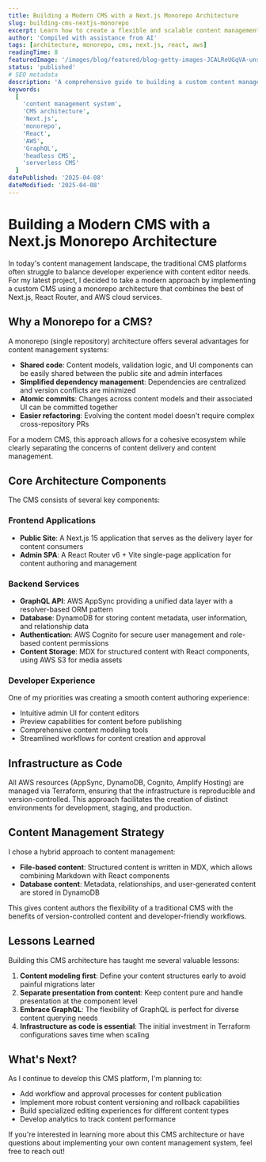 ```yaml
---
title: Building a Modern CMS with a Next.js Monorepo Architecture
slug: building-cms-nextjs-monorepo
excerpt: Learn how to create a flexible and scalable content management system using Next.js, React, and AWS in a monorepo architecture.
author: 'Compiled with assistance from AI'
tags: [architecture, monorepo, cms, next.js, react, aws]
readingTime: 8
featuredImage: '/images/blog/featured/blog-getty-images-JCALReUGqVA-unsplash.webp'
status: 'published'
# SEO metadata
description: 'A comprehensive guide to building a custom content management system with Next.js, React, and AWS services using a monorepo approach for improved workflows.'
keywords:
  [
    'content management system',
    'CMS architecture',
    'Next.js',
    'monorepo',
    'React',
    'AWS',
    'GraphQL',
    'headless CMS',
    'serverless CMS'
  ]
datePublished: '2025-04-08'
dateModified: '2025-04-08'
---
```


# Building a Modern CMS with a Next.js Monorepo Architecture

In today's content management landscape, the traditional CMS platforms often struggle to balance developer experience with content editor needs. For my latest project, I decided to take a modern approach by implementing a custom CMS using a monorepo architecture that combines the best of Next.js, React Router, and AWS cloud services.

## Why a Monorepo for a CMS?

A monorepo (single repository) architecture offers several advantages for content management systems:

- **Shared code**: Content models, validation logic, and UI components can be easily shared between the public site and admin interfaces
- **Simplified dependency management**: Dependencies are centralized and version conflicts are minimized
- **Atomic commits**: Changes across content models and their associated UI can be committed together
- **Easier refactoring**: Evolving the content model doesn't require complex cross-repository PRs

For a modern CMS, this approach allows for a cohesive ecosystem while clearly separating the concerns of content delivery and content management.

## Core Architecture Components

The CMS consists of several key components:

### Frontend Applications

- **Public Site**: A Next.js 15 application that serves as the delivery layer for content consumers
- **Admin SPA**: A React Router v6 + Vite single-page application for content authoring and management

### Backend Services

- **GraphQL API**: AWS AppSync providing a unified data layer with a resolver-based ORM pattern
- **Database**: DynamoDB for storing content metadata, user information, and relationship data
- **Authentication**: AWS Cognito for secure user management and role-based content permissions
- **Content Storage**: MDX for structured content with React components, using AWS S3 for media assets

### Developer Experience

One of my priorities was creating a smooth content authoring experience:

- Intuitive admin UI for content editors
- Preview capabilities for content before publishing
- Comprehensive content modeling tools
- Streamlined workflows for content creation and approval

## Infrastructure as Code

All AWS resources (AppSync, DynamoDB, Cognito, Amplify Hosting) are managed via Terraform, ensuring that the infrastructure is reproducible and version-controlled. This approach facilitates the creation of distinct environments for development, staging, and production.

## Content Management Strategy

I chose a hybrid approach to content management:

- **File-based content**: Structured content is written in MDX, which allows combining Markdown with React components
- **Database content**: Metadata, relationships, and user-generated content are stored in DynamoDB

This gives content authors the flexibility of a traditional CMS with the benefits of version-controlled content and developer-friendly workflows.

## Lessons Learned

Building this CMS architecture has taught me several valuable lessons:

1. **Content modeling first**: Define your content structures early to avoid painful migrations later
2. **Separate presentation from content**: Keep content pure and handle presentation at the component level
3. **Embrace GraphQL**: The flexibility of GraphQL is perfect for diverse content querying needs
4. **Infrastructure as code is essential**: The initial investment in Terraform configurations saves time when scaling

## What's Next?

As I continue to develop this CMS platform, I'm planning to:

- Add workflow and approval processes for content publication
- Implement more robust content versioning and rollback capabilities
- Build specialized editing experiences for different content types
- Develop analytics to track content performance

If you're interested in learning more about this CMS architecture or have questions about implementing your own content management system, feel free to reach out!
